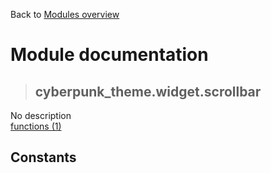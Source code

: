 Back to [Modules overview](https://github.com/pyrustic/cyberpunk-theme/blob/master/docs/modules/README.md)
  
# Module documentation
>## cyberpunk\_theme.widget.scrollbar
No description
<br>
[functions (1)](https://github.com/pyrustic/cyberpunk-theme/blob/master/docs/modules/content/cyberpunk_theme.widget.scrollbar/functions.md)


## Constants
```python

```

